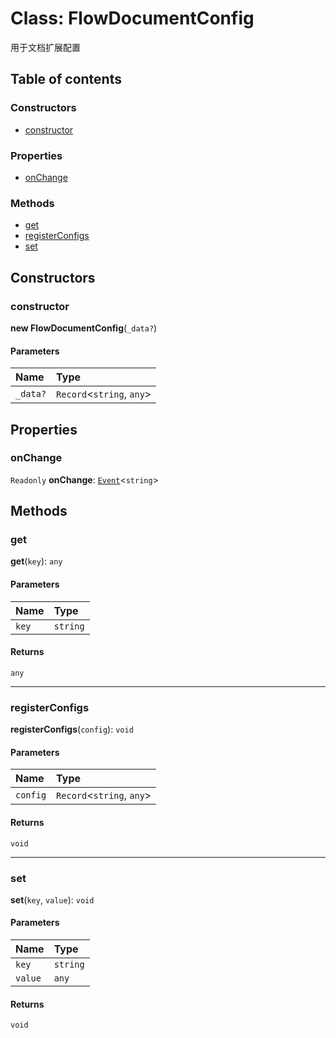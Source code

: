 # Class: FlowDocumentConfig

用于文档扩展配置

## Table of contents

### Constructors

* [constructor](/en/auto-docs/fixed-layout-editor/classes/FlowDocumentConfig.md#constructor)

### Properties

* [onChange](/en/auto-docs/fixed-layout-editor/classes/FlowDocumentConfig.md#onchange)

### Methods

* [get](/en/auto-docs/fixed-layout-editor/classes/FlowDocumentConfig.md#get)
* [registerConfigs](/en/auto-docs/fixed-layout-editor/classes/FlowDocumentConfig.md#registerconfigs)
* [set](/en/auto-docs/fixed-layout-editor/classes/FlowDocumentConfig.md#set)

## Constructors

### constructor

**new FlowDocumentConfig**(`_data?`)

#### Parameters

| Name | Type |
| :------ | :------ |
| `_data?` | `Record`<`string`, `any`> |

## Properties

### onChange

`Readonly` **onChange**: [`Event`](/en/auto-docs/fixed-layout-editor/interfaces/Event-1.md)<`string`>

## Methods

### get

**get**(`key`): `any`

#### Parameters

| Name | Type |
| :------ | :------ |
| `key` | `string` |

#### Returns

`any`

***

### registerConfigs

**registerConfigs**(`config`): `void`

#### Parameters

| Name | Type |
| :------ | :------ |
| `config` | `Record`<`string`, `any`> |

#### Returns

`void`

***

### set

**set**(`key`, `value`): `void`

#### Parameters

| Name | Type |
| :------ | :------ |
| `key` | `string` |
| `value` | `any` |

#### Returns

`void`
